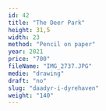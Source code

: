 ```yaml
---
id: 42
title: "The Deer Park"
height: 31,5
width: 23
method: "Pencil on paper"
year: 2021
price: "700"
fileName: "IMG_2737.JPG"
medie: "drawing"
draft: "no"
slug: "daadyr-i-dyrehaven"
weight: "140"
---
```

